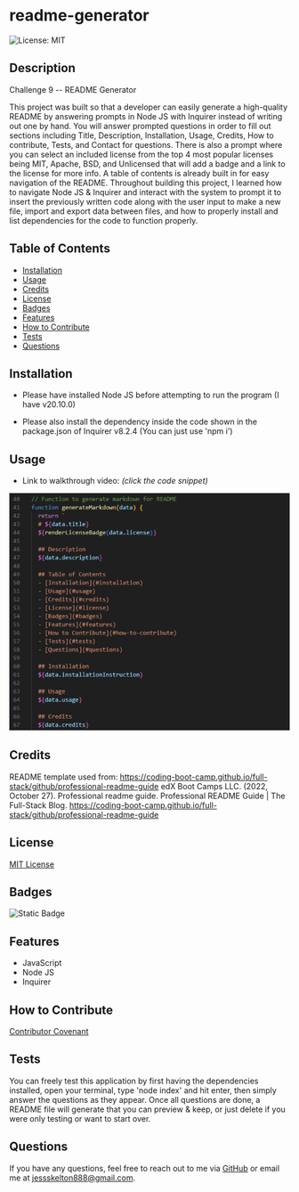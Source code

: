 
  # readme-generator
  ![License: MIT](https://img.shields.io/badge/License-MIT-yellow.svg)

  ## Description
  Challenge 9 -- README Generator 
  
  This project was built so that a developer can easily generate a high-quality README by answering prompts in Node JS with Inquirer instead of writing out one by hand. You will answer prompted questions in order to fill out sections including Title, Description, Installation, Usage, Credits, How to contribute, Tests, and Contact for questions. There is also a prompt where you can select an included license from the top 4 most popular licenses being MIT, Apache, BSD, and Unlicensed that will add a badge and a link to the license for more info. A table of contents is already built in for easy navigation of the README. Throughout building this project, I learned how to navigate Node JS & Inquirer and interact with the system to prompt it to insert the previously written code along with the user input to make a new file, import and export data between files, and how to properly install and list dependencies for the code to function properly.

  ## Table of Contents
  - [Installation](#installation)
  - [Usage](#usage)
  - [Credits](#credits)
  - [License](#license)
  - [Badges](#badges)
  - [Features](#features)
  - [How to Contribute](#how-to-contribute)
  - [Tests](#tests)
  - [Questions](#questions)

  ## Installation
  - Please have installed Node JS before attempting to run the program (I have v20.10.0) 

  - Please also install the dependency inside the code shown in the package.json of Inquirer v8.2.4 (You can just use 'npm i')

  ## Usage
  * Link to walkthrough video: *(click the code snippet)*

  [![Screenshot of code snippet](./READMEgeneratorClip.png)](https://watch.screencastify.com/v/8o6n7tkGkBopLuJ0bCcy "Walkthrough Video")

  ## Credits
  README template used from: https://coding-boot-camp.github.io/full-stack/github/professional-readme-guide 
	  edX Boot Camps LLC. (2022, October 27). Professional readme guide. Professional README Guide | The Full-Stack Blog. https://coding-boot-camp.github.io/full-stack/github/professional-readme-guide

  ## License
  [MIT License](https://opensource.org/licenses/MIT)

  ## Badges
  ![Static Badge](https://img.shields.io/badge/thank_you-for_visiting-purple)

  ## Features
  * JavaScript 
  * Node JS 
  * Inquirer 

  ## How to Contribute
  [Contributor Covenant](https://www.contributor-covenant.org/)

  ## Tests
  You can freely test this application by first having the dependencies installed, open your terminal, type 'node index' and hit enter, then simply answer the questions as they appear. Once all questions are done, a README file will generate that you can preview & keep, or just delete if you were only testing or want to start over.

  ## Questions
  If you have any questions, feel free to reach out to me via [GitHub](https://github.com/jskelly8/) or email me at jessskelton888@gmail.com.

